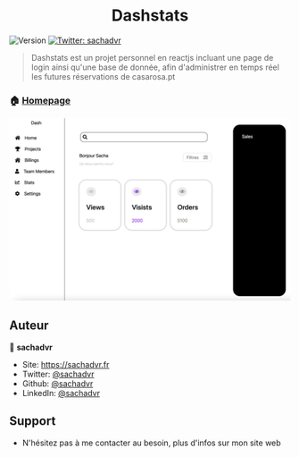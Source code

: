 <h1 align="center"> Dashstats </h1>
<p>
  <img alt="Version" src="https://img.shields.io/badge/version-0.1-blue.svg?cacheSeconds=2592000" />
  <a href="https://twitter.com/sachadvr" target="_blank">
    <img alt="Twitter: sachadvr" src="https://img.shields.io/twitter/follow/sachadvr.svg?style=social" />
  </a>
</p>

> Dashstats est un projet personnel en reactjs incluant une page de login ainsi qu'une base de donnée, afin d'administrer en temps réel les futures réservations de casarosa.pt 

### 🏠 [Homepage](https://sachadvr.github.io/dashstats/build/)

<img src="https://github.com/sachadvr/dashstats/blob/main/screenshot.png?raw=true">

## Auteur

👤 **sachadvr**

* Site: https://sachadvr.fr
* Twitter: [@sachadvr](https://twitter.com/sachadvr)
* Github: [@sachadvr](https://github.com/sachadvr)
* LinkedIn: [@sachadvr](https://linkedin.com/in/sachadvr)

## Support

 * N'hésitez pas à me contacter au besoin, plus d'infos sur mon site web


